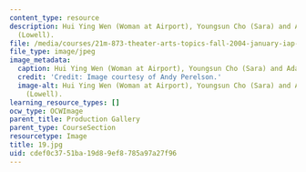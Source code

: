 ```yaml
---
content_type: resource
description: Hui Ying Wen (Woman at Airport), Youngsun Cho (Sara) and Adam Miller
  (Lowell).
file: /media/courses/21m-873-theater-arts-topics-fall-2004-january-iap-2005/cdef0c3751ba19d89ef8785a97a27f96_19.jpg
file_type: image/jpeg
image_metadata:
  caption: Hui Ying Wen (Woman at Airport), Youngsun Cho (Sara) and Adam Miller (Lowell).
  credit: 'Credit: Image courtesy of Andy Perelson.'
  image-alt: Hui Ying Wen (Woman at Airport), Youngsun Cho (Sara) and Adam Miller
    (Lowell).
learning_resource_types: []
ocw_type: OCWImage
parent_title: Production Gallery
parent_type: CourseSection
resourcetype: Image
title: 19.jpg
uid: cdef0c37-51ba-19d8-9ef8-785a97a27f96
---
```

